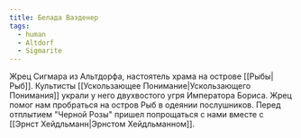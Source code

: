```yaml
---
title: Белада Ваэденер
tags:
  - human
  - Altdorf
  - Sigmarite
---
```

Жрец Сигмара из Альтдорфа, настоятель храма на острове [[Рыбы|Рыб]]. Культисты [[Ускользающее Понимание|Ускользающего Понимания]] украли у него двухвостого угря Императора Бориса. Жрец помог нам пробраться на остров Рыб в одеянии послушников. Перед отплытием "Черной Розы" пришел попрощаться с нами вместе с [[Эрнст Хейдльманн|Эрнстом Хейдльманном]].